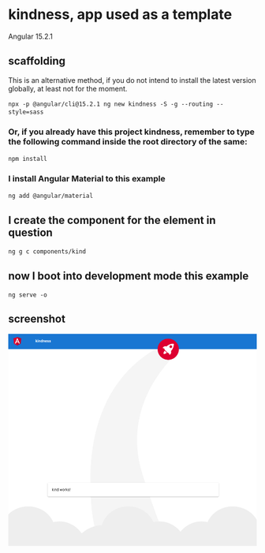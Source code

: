 # kindness, app used as a template

Angular 15.2.1

## scaffolding

This is an alternative method, if you do not intend to install the latest version globally, at least not for the moment.

```shell
npx -p @angular/cli@15.2.1 ng new kindness -S -g --routing --style=sass
```

### Or, if you already have this project kindness, remember to type the following command inside the root directory of the same:

```shell
npm install
```

### I install Angular Material to this example

```shell
ng add @angular/material
```

## I create the component for the element in question

```shell
ng g c components/kind
```

## now I boot into development mode this example

```shell
ng serve -o
```

## screenshot

![kindness screenshot](https://github.com/paolomococci/angular-exercises-workshop/blob/main/screenshots/kindness_2022-06-13.png)
